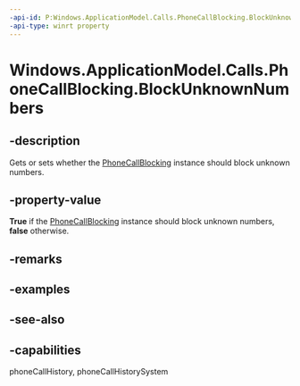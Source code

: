 ```yaml
---
-api-id: P:Windows.ApplicationModel.Calls.PhoneCallBlocking.BlockUnknownNumbers
-api-type: winrt property
---
```


<!-- Property syntax
public bool BlockUnknownNumbers { get;  set; }
-->

# Windows.ApplicationModel.Calls.PhoneCallBlocking.BlockUnknownNumbers

## -description
Gets or sets whether the [PhoneCallBlocking](phonecallblocking.md) instance should block unknown numbers.

## -property-value
**True** if the [PhoneCallBlocking](phonecallblocking.md) instance should block unknown numbers, **false** otherwise.

## -remarks

## -examples

## -see-also

## -capabilities
phoneCallHistory, phoneCallHistorySystem
